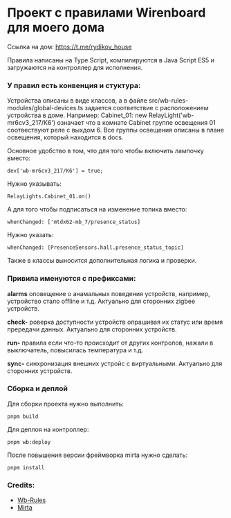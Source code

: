 # Проект с правилами Wirenboard для моего дома 

Ссылка на дом: https://t.me/rydikov_house

Правила написаны на Type Script, компилируются в Java Script ES5 и загружаются на контроллер для исполнения.

### У правил есть конвенция и стуктура:

Устройства описаны в виде классов, а в файле src/wb-rules-modules/global-devices.ts задается соответствие с расположением устройства в доме.
Например: Cabinet_01: new RelayLight('wb-mr6cv3_217/K6') означает что в комнате Cabinet группе освещения 01 соотвествуют реле с выхдом 6.
Все группы освещения описаны в плане освещения, который находится в docs.

Основное удобство в том, что для того чтобы включить лампочку вместо:

```
dev['wb-mr6cv3_217/K6'] = true;
```

Нужно указывать:

```
RelayLights.Cabinet_01.on()
```

А для того чтобы подписаться на изменение топика вместо:

```
whenChanged: ['mtdx62-mb_7/presence_status]
```

Нужно указать:

```
whenChanged: [PresenceSensors.hall.presence_status_topic]
```

Также в классы выносится дополнительная логика и проверки.

### Привила именуются с префиксами:

**alarms** оповещение о анамальных поведения устройств, например, устройство стало offline и т.д. Актуально для сторонних zigbee устройств.

**check-** роверка доступности устройств опрашивая их статус или время прередачи данных. Актуально для сторонних устройств.

**run-** правила если что-то происходит от других контролов, нажали в выключатель, повысилась температура и т.д.

**sync-** синхронизация внешних устройс с виртуальными. Актуально для сторонних устройств.

### Сборка и деплой

Для сборки проекта нужно выполнить:

```
pnpm build
```

Для деплоя на контроллер:

```
pnpm wb:deploy
```

После повышения версии фреймворка mirta нужно сделать:
```
pnpm install
```

### Credits:

* [Wb-Rules](https://github.com/wirenboard/wb-rules)
* [Mirta](https://github.com/wb-mirta/core)


